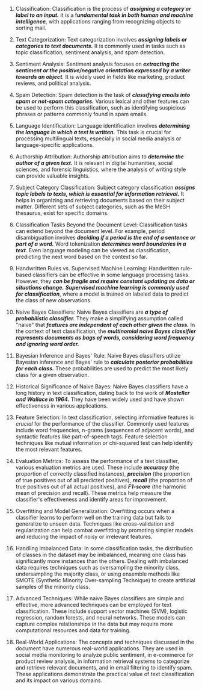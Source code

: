 1. Classification: Classification is the process of ***assigning a category or label to an input.*** It is a f***undamental task in both human and machine intelligence***, with applications ranging from recognizing objects to sorting mail.
    
2. Text Categorization: Text categorization involves ***assigning labels or categories to text documents.*** It is commonly used in tasks such as topic classification, sentiment analysis, and spam detection.
    
3. Sentiment Analysis: Sentiment analysis focuses on ***extracting the sentiment or the positive/negative orientation expressed by a writer towards an object.*** It is widely used in fields like marketing, product reviews, and political analysis.
    
4. Spam Detection: Spam detection is the task of ***classifying emails into spam or not-spam categories.*** Various lexical and other features can be used to perform this classification, such as identifying suspicious phrases or patterns commonly found in spam emails.
    
5. Language Identification: Language identification involves ***determining the language in which a text is written.*** This task is crucial for processing multilingual texts, especially in social media analysis or language-specific applications.
    
6. Authorship Attribution: Authorship attribution aims to ***determine the author of a given text.*** It is relevant in digital humanities, social sciences, and forensic linguistics, where the analysis of writing style can provide valuable insights.
    
7. Subject Category Classification: Subject category classification ***assigns topic labels to texts, which is essential for information retrieval.*** It helps in organizing and retrieving documents based on their subject matter. Different sets of subject categories, such as the MeSH thesaurus, exist for specific domains.
    
8. Classification Tasks Beyond the Document Level: Classification tasks can extend beyond the document level. For example, period disambiguation involves ***deciding if a period is the end of a sentence or part of a word.*** Word tokenization ***determines word boundaries in a text***. Even language modeling can be viewed as classification, predicting the next word based on the context so far.
    
9. Handwritten Rules vs. Supervised Machine Learning: Handwritten rule-based classifiers can be effective in some language processing tasks. However, they ***can be fragile and require constant updating as data or situations change.*** ***Supervised machine learning is commonly used for classification***, where a model is trained on labeled data to predict the class of new observations.
    
10. Naive Bayes Classifiers: Naive Bayes classifiers are ***a type of probabilistic classifier.*** They make a simplifying assumption called "naive" that ***features are independent of each other given the class.*** In the context of text classification, the ***multinomial naive Bayes classifier represents documents as bags of words, considering word frequency and ignoring word order.***
    
11. Bayesian Inference and Bayes' Rule: Naive Bayes classifiers utilize Bayesian inference and Bayes' rule to ***calculate posterior probabilities for each class.*** These probabilities are used to predict the most likely class for a given observation.
    
12. Historical Significance of Naive Bayes: Naive Bayes classifiers have a long history in text classification, dating back to the work of ***Mosteller and Wallace in 1964.*** They have been widely used and have shown effectiveness in various applications.
    
13. Feature Selection: In text classification, selecting informative features is *crucial* for the performance of the classifier. Commonly used features include word frequencies, n-grams (sequences of adjacent words), and syntactic features like part-of-speech tags. Feature selection techniques like mutual information or chi-squared test can help identify the most relevant features.
    
14. Evaluation Metrics: To assess the performance of a text classifier, various evaluation metrics are used. These include ***accuracy*** (the proportion of correctly classified instances), ***precision*** (the proportion of true positives out of all predicted positives), ***recall*** (the proportion of true positives out of all actual positives), and ***F1-score*** (the harmonic mean of precision and recall). These metrics help measure the classifier's effectiveness and identify areas for improvement.
    
15. Overfitting and Model Generalization: Overfitting occurs when a classifier learns to perform well on the training data but fails to generalize to unseen data. Techniques like cross-validation and regularization can help combat overfitting by promoting simpler models and reducing the impact of noisy or irrelevant features.
    
16. Handling Imbalanced Data: In some classification tasks, the distribution of classes in the dataset may be imbalanced, meaning one class has significantly more instances than the others. Dealing with imbalanced data requires techniques such as oversampling the minority class, undersampling the majority class, or using ensemble methods like SMOTE (Synthetic Minority Over-sampling Technique) to create artificial samples of the minority class.
    
17. Advanced Techniques: While naive Bayes classifiers are simple and effective, more advanced techniques can be employed for text classification. These include support vector machines (SVM), logistic regression, random forests, and neural networks. These models can capture complex relationships in the data but may require more computational resources and data for training.
    
18. Real-World Applications: The concepts and techniques discussed in the document have numerous real-world applications. They are used in social media monitoring to analyze public sentiment, in e-commerce for product review analysis, in information retrieval systems to categorize and retrieve relevant documents, and in email filtering to identify spam. These applications demonstrate the practical value of text classification and its impact on various domains.
